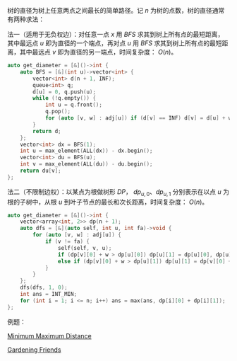 树的直径为树上任意两点之间最长的简单路径。记 $n$ 为树的点数，树的直径通常有两种求法：

法一（适用于无负权边）：对任意一点 $x$ 用 $BFS$ 求其到树上所有点的最短距离，其中最远点 $u$ 即为直径的一个端点，再对点 $u$ 用 $BFS$ 求其到树上所有点的最短距离，其中最远点 $v$ 即为直径的另一端点，时间复杂度： $O(n)$。

```c++
auto get_diameter = [&]()->int {
    auto BFS = [&](int u)->vector<int> {
        vector<int> d(n + 1, INF);
        queue<int> q;
        d[u] = 0, q.push(u);
        while (!q.empty()) {
            int u = q.front();
            q.pop();
            for (auto [v, w] : adj[u]) if (d[v] == INF) d[v] = d[u] + w, q.push(v);
        }
        return d;
    };
    vector<int> dx = BFS(1);
    int u = max_element(ALL(dx)) - dx.begin();
    vector<int> du = BFS(u);
    int v = max_element(ALL(du)) - du.begin();
    return du[v];
};
```

法二（不限制边权）：以某点为根做树形 $DP$， $dp_{u,0}、dp_{u,1}$ 分别表示在以点 $u$ 为根的子树中，从根 $u$ 到叶子节点的最长和次长距离，时间复杂度： $O(n)$。

```c++
auto get_diameter = [&]()->int {
    vector<array<int, 2>> dp(n + 1);
    auto dfs = [&](auto self, int u, int fa)->void {
        for (auto [v, w] : adj[u]) {
            if (v != fa) {
                self(self, v, u);
                if (dp[v][0] + w > dp[u][0]) dp[u][1] = dp[u][0], dp[u][0] = dp[v][0] + w;
                else if (dp[v][0] + w > dp[u][1]) dp[u][1] = dp[v][0] + w;
            }
        }
    };
    dfs(dfs, 1, 0);
    int ans = INT_MIN;
    for (int i = 1; i <= n; i++) ans = max(ans, dp[i][0] + dp[i][1]);
};
```

例题：

[Minimum Maximum Distance](https://codeforces.com/contest/1881/problem/F)

[Gardening Friends](https://codeforces.com/contest/1822/problem/F)
